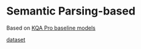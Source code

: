 # Semantic Parsing-based

Based on [KQA Pro baseline models](https://github.com/shijx12/KQAPro_Baselines)

[dataset](https://cloud.tsinghua.edu.cn/f/04ce81541e704a648b03/?dl=1)
